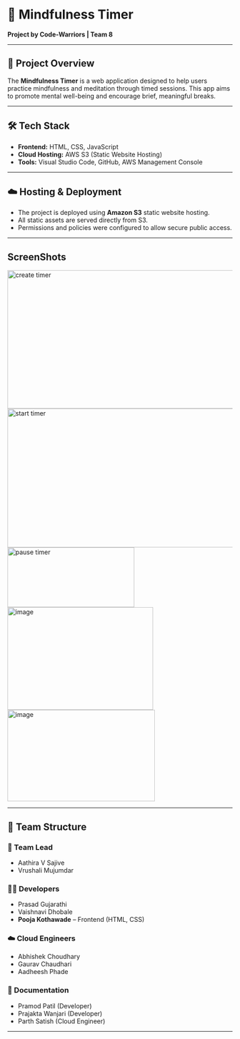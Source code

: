 # 🌿 Mindfulness Timer  
**Project by Code-Warriors | Team 8**

---

## 🧘 Project Overview  
The **Mindfulness Timer** is a web application designed to help users practice mindfulness and meditation through timed sessions. This app aims to promote mental well-being and encourage brief, meaningful breaks.

---

## 🛠 Tech Stack  
- **Frontend:** HTML, CSS, JavaScript  
- **Cloud Hosting:** AWS S3 (Static Website Hosting)  
- **Tools:** Visual Studio Code, GitHub, AWS Management Console

---

## ☁️ Hosting & Deployment  
- The project is deployed using **Amazon S3** static website hosting.  
- All static assets are served directly from S3.  
- Permissions and policies were configured to allow secure public access.

---

## ScreenShots
<img width="664" height="310" alt="create timer" src="https://github.com/user-attachments/assets/d6cb1257-6fc5-494b-9ce7-bbc95e6c9e27" />
<img width="675" height="311" alt="start timer" src="https://github.com/user-attachments/assets/89513ee0-c547-47a6-bb1e-b6bd61a4717b" />


<img width="284" height="134" alt="pause timer" src="https://github.com/user-attachments/assets/fe09c021-37ea-418b-8f24-151702af9484" />


<img width="326" height="230" alt="image" src="https://github.com/user-attachments/assets/5f584140-56f3-40ee-b32a-bed260119985" />


<img width="330" height="205" alt="image" src="https://github.com/user-attachments/assets/1c355940-2ae8-4b9a-a47c-56da0abdf731" />


---

## 👥 Team Structure  

### 🔹 Team Lead  
- Aathira V Sajive  
- Vrushali Mujumdar

### 👨‍💻 Developers  
- Prasad Gujarathi  
- Vaishnavi Dhobale  
- **Pooja Kothawade** – Frontend (HTML, CSS)

### ☁️ Cloud Engineers  
- Abhishek Choudhary  
- Gaurav Chaudhari  
- Aadheesh Phade

### 📄 Documentation  
- Pramod Patil (Developer)  
- Prajakta Wanjari (Developer)  
- Parth Satish (Cloud Engineer)

---
